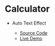 # Calculator

<ul>
    <li>Auto Text Effect</li>
    <ul>
        <li><a href="https://github.com/pratikmtele/Calculator">Source Code</a></li>
        <li><a href="https://pratikmtele.github.io/Calculator/" target="_blank">Live Demo</a></li>
    </ul>
</ul>